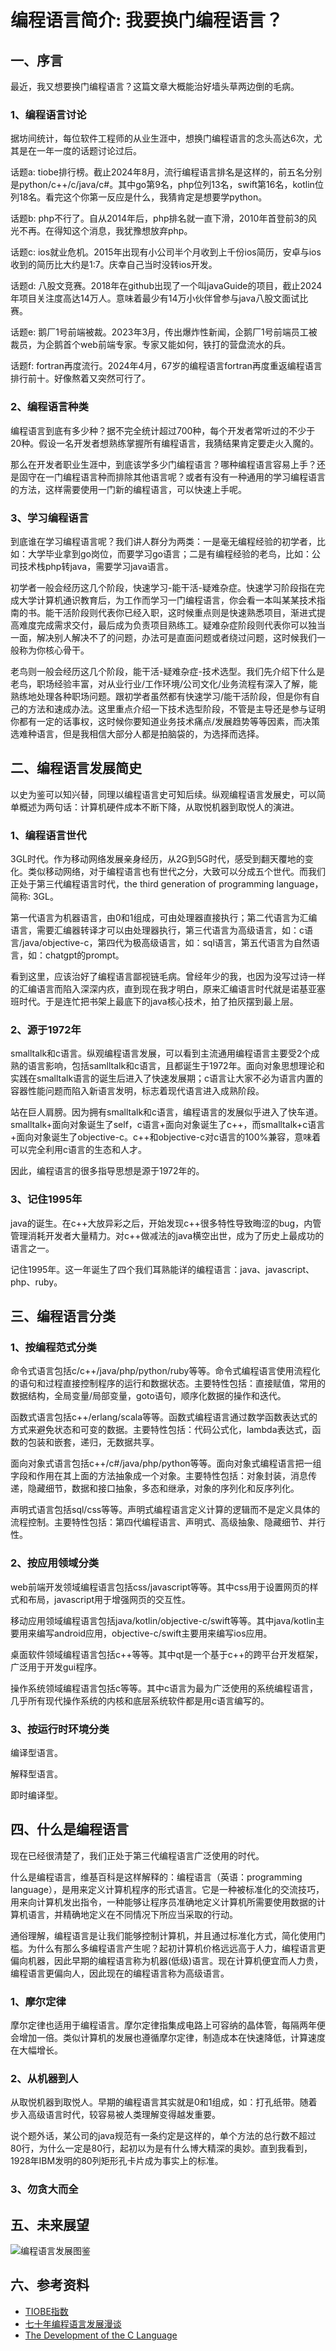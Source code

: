 # 编程语言简介: 我要换门编程语言？

## 一、序言

最近，我又想要换门编程语言？这篇文章大概能治好墙头草两边倒的毛病。

### 1、编程语言讨论

据坊间统计，每位软件工程师的从业生涯中，想换门编程语言的念头高达6次，尤其是在一年一度的话题讨论过后。

话题a: tiobe排行榜。截止2024年8月，流行编程语言排名是这样的，前五名分别是python/c++/c/java/c#。其中go第9名，php位列13名，swift第16名，kotlin位列18名。看完这个你第一反应是什么，我猜肯定是想要学python。

话题b: php不行了。自从2014年后，php排名就一直下滑，2010年首登前3的风光不再。在得知这个消息，我犹豫想放弃php。

话题c: ios就业危机。2015年出现有小公司半个月收到上千份ios简历，安卓与ios收到的简历比大约是1:7。庆幸自己当时没转ios开发。

话题d: 八股文竞赛。2018年在github出现了一个叫javaGuide的项目，截止2024年项目关注度高达14万人。意味着最少有14万小伙伴曾参与java八股文面试比赛。

话题e: 鹅厂1号前端被裁。2023年3月，传出爆炸性新闻，企鹅厂1号前端员工被裁员，为企鹅首个web前端专家。专家又能如何，铁打的营盘流水的兵。

话题f: fortran再度流行。2024年4月，67岁的编程语言fortran再度重返编程语言排行前十。好像熬着又突然可行了。

### 2、编程语言种类

编程语言到底有多少种？据不完全统计超过700种，每个开发者常听过的不少于20种。假设一名开发者想熟练掌握所有编程语言，我猜结果肯定要走火入魔的。

那么在开发者职业生涯中，到底该学多少门编程语言？哪种编程语言容易上手？还是固守在一门编程语言种而排除其他语言呢？或者有没有一种通用的学习编程语言的方法，这样需要使用一门新的编程语言，可以快速上手呢。

### 3、学习编程语言

到底谁在学习编程语言呢？我们讲人群分为两类：一是毫无编程经验的初学者，比如：大学毕业拿到go岗位，而要学习go语言；二是有编程经验的老鸟，比如：公司技术栈php转java，需要学习java语言。

初学者一般会经历这几个阶段，快速学习-能干活-疑难杂症。快速学习阶段指在完成大学计算机通识教育后，为工作而学习一门编程语言，你会看一本叫某某技术指南的书。能干活阶段则代表你已经入职，这时候重点则是快速熟悉项目，渐进式提高难度完成需求交付，最后成为负责项目熟练工。疑难杂症阶段则代表你可以独当一面，解决别人解决不了的问题，办法可是直面问题或者绕过问题，这时候我们一般称为你核心骨干。

老鸟则一般会经历这几个阶段，能干活-疑难杂症-技术选型。我们先介绍下什么是老鸟，职场经验丰富，对从业行业/工作环境/公司文化/业务流程有深入了解，能熟练地处理各种职场问题。跟初学者虽然都有快速学习/能干活阶段，但是你有自己的方法和速成办法。这里重点介绍一下技术选型阶段，不管是主导还是参与证明你都有一定的话事权，这时候你要知道业务技术痛点/发展趋势等等因素，而决策选难种语言，但是我相信大部分人都是拍脑袋的，为选择而选择。

## 二、编程语言发展简史

以史为鉴可以知兴替，同理以编程语言史可知后续。纵观编程语言发展史，可以简单概述为两句话：计算机硬件成本不断下降，从取悦机器到取悦人的演进。

### 1、编程语言世代

3GL时代。作为移动网络发展亲身经历，从2G到5G时代，感受到翻天覆地的变化。类似移动网络，对于编程语言也有世代之分，大致可以分成五个世代。而我们正处于第三代编程语言时代，the third generation of programming language，简称: 3GL。

第一代语言为机器语言，由0和1组成，可由处理器直接执行；第二代语言为汇编语言，需要汇编器转译才可以由处理器执行，第三代语言为高级语言，如：c语言/java/objective-c，第四代为极高级语言，如：sql语言，第五代语言为自然语言，如：chatgpt的prompt。

看到这里，应该治好了编程语言鄙视链毛病。曾经年少的我，也因为没写过诗一样的汇编语言而陷入深深内疚，直到现在我才明白，原来汇编语言时代就是诺基亚塞班时代。于是连忙把书架上最底下的java核心技术，拍了拍灰摆到最上层。

### 2、源于1972年

smalltalk和c语言。纵观编程语言发展，可以看到主流通用编程语言主要受2个成熟的语言影响，包括samlltalk和c语言，且都诞生于1972年。面向对象思想理论和实践在smalltalk语言的诞生后进入了快速发展期；c语言让大家不必为语言内置的容器性能问题而陷入新语言发明，标志着现代语言进入成熟阶段。

站在巨人肩膀。因为拥有smalltalk和c语言，编程语言的发展似乎进入了快车道。smalltalk+面向对象诞生了self，c语言+面向对象诞生了c++，而smalltalk+c语言+面向对象诞生了objective-c。c++和objective-c对c语言的100%兼容，意味着可以完全利用c语言的生态和人才。

因此，编程语言的很多指导思想是源于1972年的。

### 3、记住1995年

java的诞生。在c++大放异彩之后，开始发现c++很多特性导致晦涩的bug，内管管理消耗开发者大量精力。对c++做减法的java横空出世，成为了历史上最成功的语言之一。

记住1995年。这一年诞生了四个我们耳熟能详的编程语言：java、javascript、php、ruby。

## 三、编程语言分类

### 1、按编程范式分类

命令式语言包括c/c++/java/php/python/ruby等等。命令式编程语言使用流程化的语句和过程直接控制程序的运行和数据状态。主要特性包括：直接赋值，常用的数据结构，全局变量/局部变量，goto语句，顺序化数据的操作和迭代。

函数式语言包括c++/erlang/scala等等。函数式编程语言通过数学函数表达式的方式来避免状态和可变的数据。主要特性包括：代码公式化，lambda表达式，函数的包装和嵌套，递归，无数据共享。

面向对象式语言包括c++/c#/java/php/python等等。面向对象式编程语言把一组字段和作用在其上面的方法抽象成一个对象。主要特性包括：对象封装，消息传递，隐藏细节，数据和接口抽象，多态和继承，对象的序列化和反序列化。

声明式语言包括sql/css等等。声明式编程语言定义计算的逻辑而不是定义具体的流程控制。主要特性包括：第四代编程语言、声明式、高级抽象、隐藏细节、并行性。

### 2、按应用领域分类

web前端开发领域编程语言包括css/javascript等等。其中css用于设置网页的样式和布局，javascript用于增强网页的交互性。

移动应用领域编程语言包括java/kotlin/objective-c/swift等等。其中java/kotlin主要用来编写android应用，objective-c/swift主要用来编写ios应用。

桌面软件领域编程语言包括c++等等。其中qt是一个基于c++的跨平台开发框架，广泛用于开发gui程序。

操作系统领域编程语言包括c等等。其中c语言为最为广泛使用的系统编程语言，几乎所有现代操作系统的内核和底层系统软件都是用c语言编写的。

### 3、按运行时环境分类

编译型语言。

解释型语言。

即时编译型。

## 四、什么是编程语言

现在已经很清楚了，我们正处于第三代编程语言广泛使用的时代。

什么是编程语言，维基百科是这样解释的：编程语言（英语：programming language），是用来定义计算机程序的形式语言。它是一种被标准化的交流技巧，用来向计算机发出指令，一种能够让程序员准确地定义计算机所需要使用数据的计算机语言，并精确地定义在不同情况下所应当采取的行动。

通俗理解，编程语言是让我们能够控制计算机，并且通过标准化方式，简化使用门槛。为什么有那么多编程语言产生呢？起初计算机价格远远高于人力，编程语言更偏向机器，因此早期的编程语言称为机器(低级)语言。现在计算机便宜而人力贵，编程语言更偏向人，因此现在的编程语言称为高级语言。

### 1、摩尔定律

摩尔定律也适用于编程语言。摩尔定律指集成电路上可容纳的晶体管，每隔两年便会增加一倍。类似计算机的发展也遵循摩尔定律，制造成本在快速降低，计算速度在大幅增长。

### 2、从机器到人

从取悦机器到取悦人。早期的编程语言其实就是0和1组成，如：打孔纸带。随着步入高级语言时代，较容易被人类理解变得越发重要。

说个题外话，某公司的java规范有一条约定是这样的，单个方法的总行数不超过80行，为什么一定是80行，起初以为是有什么博大精深的奥妙。直到我看到，1928年IBM发明的80列矩形孔卡片成为事实上的标准。

### 3、勿贪大而全

## 五、未来展望

![编程语言发展图鉴](./assets/编程语言简介-编程语言发展图鉴.png)

## 六、参考资料
- [TIOBE指数](https://www.tiobe.com/tiobe-index/)
- [七十年编程语言发展漫谈](https://mp.weixin.qq.com/s/j1uIcYeq1nDjZSMCDti2Cg)
- [The Development of the C Language](https://www.bell-labs.com/usr/dmr/www/chist.html)